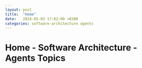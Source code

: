 ```yaml
---
layout: post
title:  "Home"
date:   2024-05-03 17:02:00 +0200
categories: software-architecture agents
---
```


# Home - Software Architecture - Agents Topics
